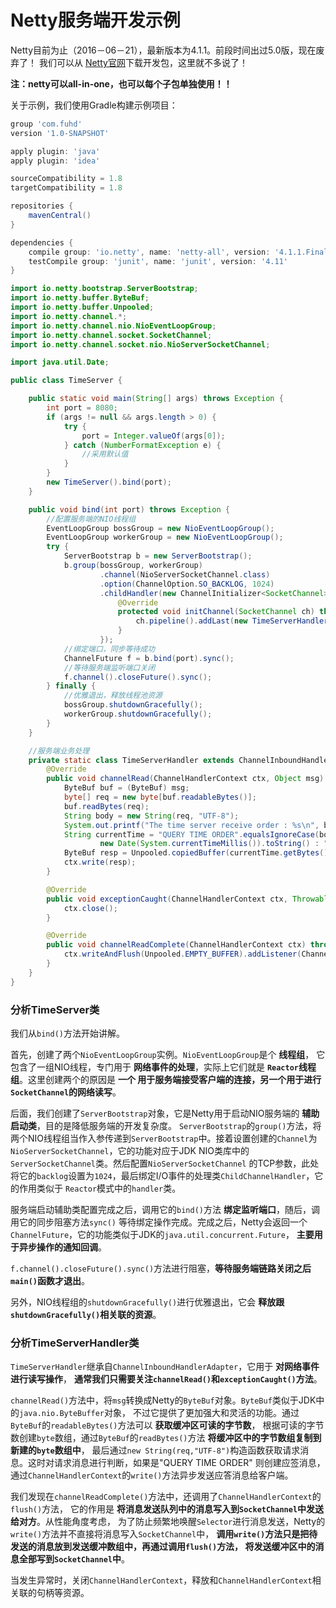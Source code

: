 Netty服务端开发示例
=============================================================
Netty目前为止（2016－06－21），最新版本为4.1.1。前段时间出过5.0版，现在废弃了！
我们可以从 [Netty官网](http://netty.io/)下载开发包，这里就不多说了！

**注：netty可以all-in-one，也可以每个子包单独使用！！**

关于示例，我们使用Gradle构建示例项目：
```gradle
group 'com.fuhd'
version '1.0-SNAPSHOT'

apply plugin: 'java'
apply plugin: 'idea'

sourceCompatibility = 1.8
targetCompatibility = 1.8

repositories {
    mavenCentral()
}

dependencies {
    compile group: 'io.netty', name: 'netty-all', version: '4.1.1.Final'
    testCompile group: 'junit', name: 'junit', version: '4.11'
}

```

```java
import io.netty.bootstrap.ServerBootstrap;
import io.netty.buffer.ByteBuf;
import io.netty.buffer.Unpooled;
import io.netty.channel.*;
import io.netty.channel.nio.NioEventLoopGroup;
import io.netty.channel.socket.SocketChannel;
import io.netty.channel.socket.nio.NioServerSocketChannel;

import java.util.Date;

public class TimeServer {

    public static void main(String[] args) throws Exception {
        int port = 8080;
        if (args != null && args.length > 0) {
            try {
                port = Integer.valueOf(args[0]);
            } catch (NumberFormatException e) {
                //采用默认值
            }
        }
        new TimeServer().bind(port);
    }

    public void bind(int port) throws Exception {
        //配置服务端的NIO线程组
        EventLoopGroup bossGroup = new NioEventLoopGroup();
        EventLoopGroup workerGroup = new NioEventLoopGroup();
        try {
            ServerBootstrap b = new ServerBootstrap();
            b.group(bossGroup, workerGroup)
                    .channel(NioServerSocketChannel.class)
                    .option(ChannelOption.SO_BACKLOG, 1024)
                    .childHandler(new ChannelInitializer<SocketChannel>() {
                        @Override
                        protected void initChannel(SocketChannel ch) throws Exception {
                            ch.pipeline().addLast(new TimeServerHandler());
                        }
                    });
            //绑定端口，同步等待成功
            ChannelFuture f = b.bind(port).sync();
            //等待服务端监听端口关闭
            f.channel().closeFuture().sync();
        } finally {
            //优雅退出，释放线程池资源
            bossGroup.shutdownGracefully();
            workerGroup.shutdownGracefully();
        }
    }

    //服务端业务处理
    private static class TimeServerHandler extends ChannelInboundHandlerAdapter {
        @Override
        public void channelRead(ChannelHandlerContext ctx, Object msg) throws Exception {
            ByteBuf buf = (ByteBuf) msg;
            byte[] req = new byte[buf.readableBytes()];
            buf.readBytes(req);
            String body = new String(req, "UTF-8");
            System.out.printf("The time server receive order : %s\n", body);
            String currentTime = "QUERY TIME ORDER".equalsIgnoreCase(body) ?
                    new Date(System.currentTimeMillis()).toString() : "BAD ORDER";
            ByteBuf resp = Unpooled.copiedBuffer(currentTime.getBytes());
            ctx.write(resp);
        }

        @Override
        public void exceptionCaught(ChannelHandlerContext ctx, Throwable cause) throws Exception {
            ctx.close();
        }

        @Override
        public void channelReadComplete(ChannelHandlerContext ctx) throws Exception {
            ctx.writeAndFlush(Unpooled.EMPTY_BUFFER).addListener(ChannelFutureListener.CLOSE);
        }
    }
}

```
### 分析TimeServer类
我们从`bind()`方法开始讲解。

首先，创建了两个`NioEventLoopGroup`实例。`NioEventLoopGroup`是个 **线程组**，
它包含了一组NIO线程，专门用于 **网络事件的处理**，实际上它们就是 **`Reactor`线程组**。这里创建两个的原因是 **一个
用于服务端接受客户端的连接，另一个用于进行`SocketChannel`的网络读写**。

后面，我们创建了`ServerBootstrap`对象，它是Netty用于启动NIO服务端的 **辅助启动类**，目的是降低服务端的开发复杂度。
`ServerBootstrap`的`group()`方法，将两个NIO线程组当作入参传递到`ServerBootstrap`中。接着设置创建的`Channel`为
`NioServerSocketChannel`，它的功能对应于JDK NIO类库中的`ServerSocketChannel`类。然后配置`NioServerSocketChannel`
的TCP参数，此处将它的`backlog`设置为`1024`，最后绑定I/O事件的处理类`ChildChannelHandler`，它的作用类似于
`Reactor`模式中的`handler`类。

服务端启动辅助类配置完成之后，调用它的`bind()`方法 **绑定监听端口**，随后，调用它的同步阻塞方法`sync()`
等待绑定操作完成。完成之后，Netty会返回一个`ChannelFuture`，它的功能类似于JDK的`java.util.concurrent.Future`，
**主要用于异步操作的通知回调**。

`f.channel().closeFuture().sync()`方法进行阻塞，**等待服务端链路关闭之后`main()`函数才退出**。

另外，NIO线程组的`shutdownGracefully()`进行优雅退出，它会 **释放跟`shutdownGracefully()`相关联的资源**。

### 分析TimeServerHandler类
`TimeServerHandler`继承自`ChannelInboundHandlerAdapter`，它用于 **对网络事件进行读写操作**，
**通常我们只需要关注`channelRead()`和`exceptionCaught()`方法**。

`channelRead()`方法中，将`msg`转换成Netty的`ByteBuf`对象。`ByteBuf`类似于JDK中的`java.nio.ByteBuffer`对象，
不过它提供了更加强大和灵活的功能。通过`ByteBuf`的`readableBytes()`方法可以 **获取缓冲区可读的字节数**，
根据可读的字节数创建`byte`数组，通过`ByteBuf`的`readBytes()`方法 **将缓冲区中的字节数组复制到新建的`byte`数组中**，
最后通过`new String(req,"UTF-8")`构造函数获取请求消息。这时对请求消息进行判断，如果是"QUERY TIME ORDER"
则创建应签消息，通过`ChannelHandlerContext`的`write()`方法异步发送应答消息给客户端。

我们发现在`channelReadComplete()`方法中，还调用了`ChannelHandlerContext`的`flush()`方法，
它的作用是 **将消息发送队列中的消息写入到`SocketChannel`中发送给对方**。从性能角度考虑，
为了防止频繁地唤醒`Selector`进行消息发送，Netty的`write()`方法并不直接将消息写入`SocketChannel`中，
**调用`write()`方法只是把待发送的消息放到发送缓冲数组中，再通过调用`flush()`方法，
将发送缓冲区中的消息全部写到`SocketChannel`中**。

当发生异常时，关闭`ChannelHandlerContext`，释放和`ChannelHandlerContext`相关联的句柄等资源。
